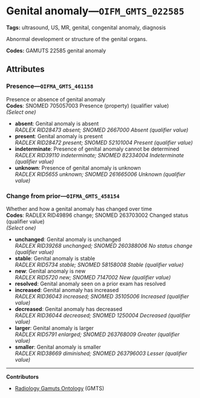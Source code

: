 # Genital anomaly—`OIFM_GMTS_022585`

**Tags:** ultrasound, US, MR, genital, congenital anomaly, diagnosis

Abnormal development or structure of the genital organs.

**Codes:** GAMUTS 22585 genital anomaly

## Attributes

### Presence—`OIFMA_GMTS_461158`

Presence or absence of genital anomaly  
**Codes**: SNOMED 705057003 Presence (property) (qualifier value)  
*(Select one)*

- **absent**: Genital anomaly is absent  
_RADLEX RID28473 absent; SNOMED 2667000 Absent (qualifier value)_
- **present**: Genital anomaly is present  
_RADLEX RID28472 present; SNOMED 52101004 Present (qualifier value)_
- **indeterminate**: Presence of genital anomaly cannot be determined  
_RADLEX RID39110 indeterminate; SNOMED 82334004 Indeterminate (qualifier value)_
- **unknown**: Presence of genital anomaly is unknown  
_RADLEX RID5655 unknown; SNOMED 261665006 Unknown (qualifier value)_

### Change from prior—`OIFMA_GMTS_458154`

Whether and how a genital anomaly has changed over time  
**Codes**: RADLEX RID49896 change; SNOMED 263703002 Changed status (qualifier value)  
*(Select one)*

- **unchanged**: Genital anomaly is unchanged  
_RADLEX RID39268 unchanged; SNOMED 260388006 No status change (qualifier value)_
- **stable**: Genital anomaly is stable  
_RADLEX RID5734 stable; SNOMED 58158008 Stable (qualifier value)_
- **new**: Genital anomaly is new  
_RADLEX RID5720 new; SNOMED 7147002 New (qualifier value)_
- **resolved**: Genital anomaly seen on a prior exam has resolved  
- **increased**: Genital anomaly has increased  
_RADLEX RID36043 increased; SNOMED 35105006 Increased (qualifier value)_
- **decreased**: Genital anomaly has decreased  
_RADLEX RID36044 decreased; SNOMED 1250004 Decreased (qualifier value)_
- **larger**: Genital anomaly is larger  
_RADLEX RID5791 enlarged; SNOMED 263768009 Greater (qualifier value)_
- **smaller**: Genital anomaly is smaller  
_RADLEX RID38669 diminished; SNOMED 263796003 Lesser (qualifier value)_

---

**Contributors**

- [Radiology Gamuts Ontology](https://gamuts.net/) (GMTS)